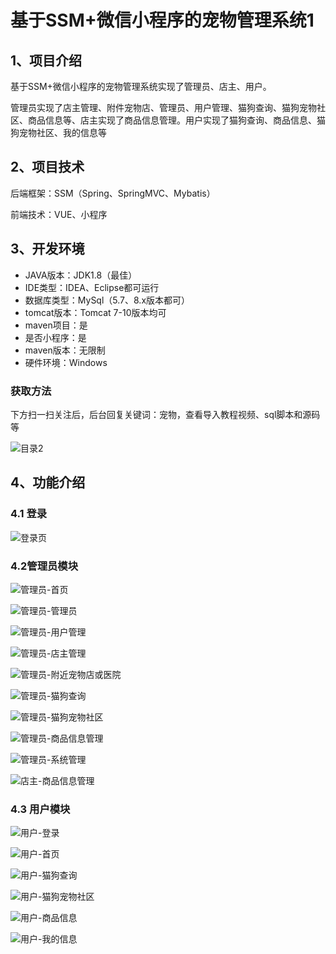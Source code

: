 # 基于SSM+微信小程序的宠物管理系统1



## 1、项目介绍

基于SSM+微信小程序的宠物管理系统实现了管理员、店主、用户。

管理员实现了店主管理、附件宠物店、管理员、用户管理、猫狗查询、猫狗宠物社区、商品信息等、店主实现了商品信息管理。用户实现了猫狗查询、商品信息、猫狗宠物社区、我的信息等

## 2、项目技术

后端框架：SSM（Spring、SpringMVC、Mybatis）

前端技术：VUE、小程序

## 3、开发环境

- JAVA版本：JDK1.8（最佳）
- IDE类型：IDEA、Eclipse都可运行
- 数据库类型：MySql（5.7、8.x版本都可） 
- tomcat版本：Tomcat 7-10版本均可
- maven项目：是
- 是否小程序：是
- maven版本：无限制
- 硬件环境：Windows
###  获取方法

下方扫一扫关注后，后台回复关键词：宠物，查看导入教程视频、sql脚本和源码等

![目录2](https://www.codemarket.fun/202407032155305.png)


## 4、功能介绍

### 4.1 登录

![登录页](https://www.codemarket.fun/202407061544022.png)

### 4.2管理员模块

![管理员-首页](https://www.codemarket.fun/202407061548786.png)

![管理员-管理员](https://www.codemarket.fun/202407061544164.png)

![管理员-用户管理](https://www.codemarket.fun/202407061544135.png)

![管理员-店主管理](https://www.codemarket.fun/202407061544144.png)

![管理员-附近宠物店或医院](https://www.codemarket.fun/202407061544149.png)

![管理员-猫狗查询](https://www.codemarket.fun/202407061544176.png)

![管理员-猫狗宠物社区](https://www.codemarket.fun/202407061544521.png)

![管理员-商品信息管理](https://www.codemarket.fun/202407061544612.png)

![管理员-系统管理](https://www.codemarket.fun/202407061544696.png)

![店主-商品信息管理](https://www.codemarket.fun/202407061544146.png)

### 4.3 用户模块

![用户-登录](https://www.codemarket.fun/202407061544400.png)

![用户-首页](https://www.codemarket.fun/202407061544446.png)

![用户-猫狗查询](https://www.codemarket.fun/202407061544413.png)

![用户-猫狗宠物社区](https://www.codemarket.fun/202407061544403.png)

![用户-商品信息](https://www.codemarket.fun/202407061544430.png)

![用户-我的信息](https://www.codemarket.fun/202407061544392.png)

### 







